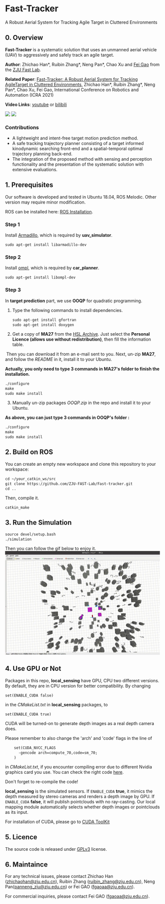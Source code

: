 # Fast-Tracker

A Robust Aerial System for Tracking Agile Target in Cluttered Environments

## 0. Overview
**Fast-Tracker** is a systematic  solution  that uses  an  unmanned  aerial  vehicle  (UAV)  to  aggressively  and safely track an agile target. 

**Author**: Zhichao Han\*, Ruibin Zhang\*, Neng Pan\*, Chao Xu and [Fei Gao](https://ustfei.com/) from the [ZJU Fast Lab](www.kivact.com/). 

**Related Paper**: [Fast-Tracker: A Robust Aerial System for Tracking AgileTarget in Cluttered Environments](https://arxiv.org/abs/2011.03968), Zhichao Han\*, Ruibin Zhang\*, Neng Pan\*, Chao Xu, Fei Gao, International Conference on Robotics and Automation (ICRA 2021)

**Video Links**: [youtube](https://www.youtube.com/watch?v=w8ECy6rgYa8) or [bilibili](https://www.bilibili.com/video/BV1xr4y1w7RJ)

![](figs/1.gif)
![](figs/2.gif)

### Contributions
-  A lightweight and intent-free target motion prediction method.
-  A safe tracking trajectory planner consisting of a target informed kinodynamic searching front-end and a spatial-temporal optimal trajectory planning back-end.
-  The integration of the proposed method with sensing and perception functionality and the presentation of the systematic solution with extensive evaluations.

## 1. Prerequisites
Our software is developed and tested in Ubuntu 18.04, ROS Melodic. Other version may require minor modification. 

ROS can be installed here: [ROS Installation](http://wiki.ros.org/ROS/Installation).

### Step 1

Install [Armadillo](http://arma.sourceforge.net/), which is required by **uav_simulator**.

```
sudo apt-get install libarmadillo-dev
```

### Step 2

Install [ompl](https://ompl.kavrakilab.org/), which is required by **car_planner**.

```
sudo apt-get install libompl-dev
```

### Step 3

In **target prediction** part, we use **OOQP** for quadratic programming.

1. Type the following commands to install dependencies.

   ```
   sudo apt-get install gfortran
   sudo apt-get install doxygen
   ```

2. Get a copy of **MA27** from the [HSL Archive](http://www.hsl.rl.ac.uk/download/MA27/1.0.0/a/). Just select the **Personal Licence (allows use without redistribution)**, then fill the information table. 

​        Then you can download it from an e-mail sent to you. Next, un-zip **MA27**, and follow the *README* in it, install it to your Ubuntu.

**Actually, you only need to type 3 commands in MA27's folder to finish the installation.**

```
./configure
make
sudo make install
```

3. Manually un-zip packages *OOQP.zip* in the repo and install it to your Ubuntu.

**As above, you can just type 3 commands in OOQP's folder :**

```
./configure
make 
sudo make install
```

## 2. Build on ROS

You can create an empty new workspace and clone this repository to your workspace: 

```
cd ~/your_catkin_ws/src
git clone https://github.com/ZJU-FAST-Lab/Fast-tracker.git
cd ..
```
Then, compile it.

```
catkin_make
```

## 3. Run the Simulation

```
source devel/setup.bash
./simulation
```
Then you can follow the gif below to enjoy it.
![](figs/3.gif)
 ## 4. Use GPU or Not

 Packages in this repo, **local_sensing** have GPU, CPU two different versions. By default, they are in CPU version for better compatibility. By changing

 ```
set(ENABLE_CUDA false)
 ```

 in the _CMakeList.txt_ in **local_sensing** packages, to

 ```
set(ENABLE_CUDA true)
 ```

CUDA will be turned-on to generate depth images as a real depth camera does. 

Please remember to also change the 'arch' and 'code' flags in the line of 

```
    set(CUDA_NVCC_FLAGS 
      -gencode arch=compute_70,code=sm_70;
    ) 
```

in _CMakeList.txt_, if you encounter compiling error due to different Nvidia graphics card you use. You can check the right code [here](https://github.com/tpruvot/ccminer/wiki/Compatibility).

Don't forget to re-compile the code!

**local_sensing** is the simulated sensors. If ```ENABLE_CUDA``` **true**, it mimics the depth measured by stereo cameras and renders a depth image by GPU. If ```ENABLE_CUDA``` **false**, it will publish pointclouds with no ray-casting. Our local mapping module automatically selects whether depth images or pointclouds as its input.

For installation of CUDA, please go to [CUDA ToolKit](https://developer.nvidia.com/cuda-toolkit)

## 5. Licence
The source code is released under [GPLv3](http://www.gnu.org/licenses/) license.

## 6. Maintaince

For any technical issues, please contact Zhichao Han (zhichaohan@zju.edu.cn), Ruibin Zhang (ruibin_zhang@zju.edu.cn), Neng Pan(panneng_zju@zju.edu.cn) or Fei GAO (fgaoaa@zju.edu.cn).

For commercial inquiries, please contact Fei GAO (fgaoaa@zju.edu.cn).
